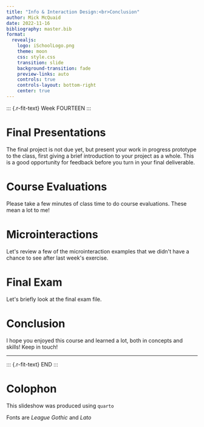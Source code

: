```yaml
---
title: "Info & Interaction Design:<br>Conclusion"
author: Mick McQuaid
date: 2022-11-16
bibliography: master.bib
format:
  revealjs:
    logo: iSchoolLogo.png
    theme: moon
    css: style.css
    transition: slide
    background-transition: fade
    preview-links: auto
    controls: true
    controls-layout: bottom-right
    center: true
---
```


::: {.r-fit-text}
Week FOURTEEN
:::

# Final Presentations
The final project is not due yet, but present your work in progress prototype to the class, first giving a brief introduction to your project as a whole. This is a good opportunity for feedback before you turn in your final deliverable.

# Course Evaluations
Please take a few minutes of class time to do course evaluations. These mean a lot to me!

# Microinteractions
Let's review a few of the microinteraction examples that we didn't have a chance to see after last week's exercise.

# Final Exam
Let's briefly look at the final exam file.

# Conclusion
I hope you enjoyed this course and learned a lot, both in concepts and skills! Keep in touch!

---

::: {.r-fit-text}
END
:::

# Colophon

This slideshow was produced using `quarto`

Fonts are *League Gothic* and *Lato*

